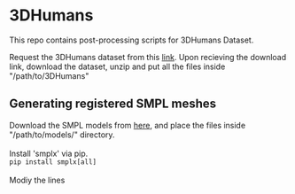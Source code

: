 # 3DHumans
This repo contains post-processing scripts for 3DHumans Dataset.

Request the 3DHumans dataset from this [link](https://cvit.iiit.ac.in/research/projects/cvit-projects/3dhumans). Upon recieving the download link, download the dataset, unzip and put all the files inside "/path/to/3DHumans"

## Generating registered SMPL meshes
Download the SMPL models from [here](https://smpl.is.tue.mpg.de/index.html), and place the files inside "/path/to/models/" directory.<br/>
<br/>
Install 'smplx' via pip.<br/>
``` pip install smplx[all] ```
<br/>
<br/>
Modiy the lines 
